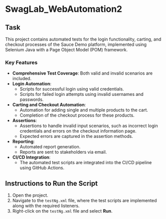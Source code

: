 # SwagLab_WebAutomation2

## Task
This project contains automated tests for the login functionality, carting, and checkout processes of the Sauce Demo platform, implemented using Selenium Java with a Page Object Model (POM) framework.

### Key Features
- **Comprehensive Test Coverage**: Both valid and invalid scenarios are included.
- **Login Automation**:
    - Scripts for successful login using valid credentials.
    - Scripts for failed login attempts using invalid usernames and passwords.
- **Carting and Checkout Automation**:
    - Automation for adding single and multiple products to the cart.
    - Completion of the checkout process for these products.
- **Assertions**:
    - Assertions to handle invalid input scenarios, such as incorrect login credentials and errors on the checkout information page.
    - Expected errors are captured in the assertion methods.
- **Reporting**:
    - Automated report generation.
    - Reports are sent to stakeholders via email.
- **CI/CD Integration**:
    - The automated test scripts are integrated into the CI/CD pipeline using GitHub Actions.

## Instructions to Run the Script
1. Open the project.
2. Navigate to the `testNg.xml` file, where the test scripts are implemented along with the required listeners.
3. Right-click on the `testNg.xml` file and select **Run**.
